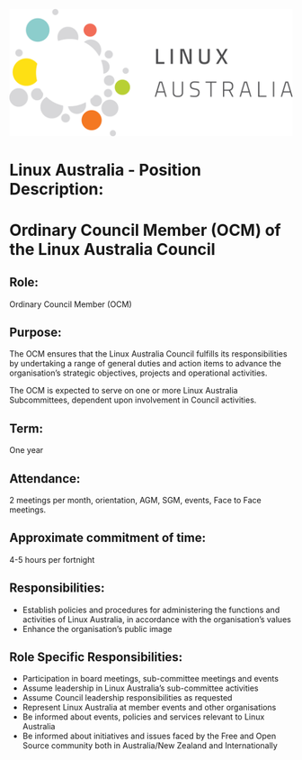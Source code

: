 ![Linux Australia](images/Linux-Logo-primary.png)

# Linux Australia - Position Description:
# Ordinary Council Member (OCM) of the Linux Australia Council

## Role:
Ordinary Council Member (OCM)

## Purpose:
The OCM ensures that the Linux Australia Council fulfills its
responsibilities by undertaking a range of general duties and action items to advance the
organisation’s strategic objectives, projects and operational activities.

The OCM is expected to serve on one or more Linux Australia Subcommittees, dependent upon involvement
in Council activities.

## Term:
One year

## Attendance:
2 meetings per month, orientation, AGM, SGM, events, Face to Face meetings.

## Approximate commitment of time:
4-5 hours per fortnight

## Responsibilities:
* Establish policies and procedures for administering the functions and activities of Linux Australia,
in accordance with the organisation’s values
* Enhance the organisation’s public image

## Role Specific Responsibilities:
* Participation in board meetings, sub-committee meetings and events
* Assume leadership in Linux Australia’s sub-committee activities
* Assume Council leadership responsibilities as requested
* Represent Linux Australia at member events and other organisations
* Be informed about events, policies and services relevant to Linux Australia
* Be informed about initiatives and issues faced by the Free and Open Source community both in
Australia/New Zealand and Internationally
